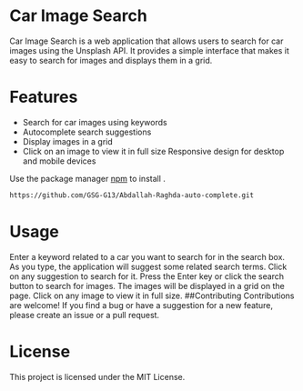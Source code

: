 # Car Image Search

Car Image Search is a web application that allows users to search for car images using the Unsplash API. It provides a simple interface that makes it easy to search for images and displays them in a grid.


# Features

- Search for car images using keywords
- Autocomplete search suggestions
- Display images in a grid
- Click on an image to view it in full size
Responsive design for desktop and mobile devices

Use the package manager [npm]() to install .

```bash
https://github.com/GSG-G13/Abdallah-Raghda-auto-complete.git
```

# Usage
Enter a keyword related to a car you want to search for in the search box.
As you type, the application will suggest some related search terms. Click on any suggestion to search for it.
Press the Enter key or click the search button to search for images.
The images will be displayed in a grid on the page. Click on any image to view it in full size.
##Contributing
Contributions are welcome! If you find a bug or have a suggestion for a new feature, please create an issue or a pull request.

# License
This project is licensed under the MIT License.



